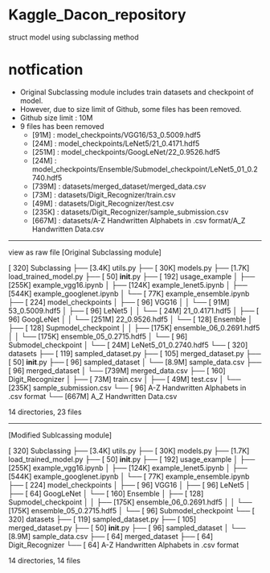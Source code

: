 # Kaggle_Dacon_repository
struct model using subclassing method

# notfication
- Original Subclassing module includes train datasets and checkpoint of model.
- However, due to size limit of Github, some files has been removed.
- Github size limit : 10M
- 9 files has been removed
    - [91M]     :   model_checkpoints/VGG16/53_0.5009.hdf5
    - [24M]     :   model_checkpoints/LeNet5/21_0.4171.hdf5
    - [251M]    :   model_checkpoints/GoogLeNet/22_0.9526.hdf5
    - [24M]     :   model_checkpoints/Ensemble/Submodel_checkpoint/LeNet5_01_0.2740.hdf5
    - [739M]    :   datasets/merged_dataset/merged_data.csv
    - [73M]     :   datasets/Digit_Recognizer/train.csv
    - [49M]     :   datasets/Digit_Recognizer/test.csv
    - [235K]    :   datasets/Digit_Recognizer/sample_submission.csv
    - [667M]    :   datasets/A-Z Handwritten Alphabets in .csv format/A_Z Handwritten Data.csv



------------------------------------------------------------------------

view as raw file
[Original Subclassing module]

[ 320]  Subclassing
├── [3.4K]  utils.py
├── [ 30K]  models.py
├── [1.7K]  load_trained_model.py
├── [  50]  ____init____.py
├── [ 192]  usage_example
│   ├── [255K]  example_vgg16.ipynb
│   ├── [124K]  example_lenet5.ipynb
│   ├── [544K]  example_googlenet.ipynb
│   └── [ 77K]  example_ensemble.ipynb
├── [ 224]  model_checkpoints
│   ├── [  96]  VGG16
│   │   └── [ 91M]  53_0.5009.hdf5
│   ├── [  96]  LeNet5
│   │   └── [ 24M]  21_0.4171.hdf5
│   ├── [  96]  GoogLeNet
│   │   └── [251M]  22_0.9526.hdf5
│   └── [ 128]  Ensemble
│       ├── [ 128]  Supmodel_checkpoint
│       │   ├── [175K]  ensemble_06_0.2691.hdf5
│       │   └── [175K]  ensemble_05_0.2715.hdf5
│       └── [  96]  Submodel_checkpoint
│           └── [ 24M]  LeNet5_01_0.2740.hdf5
└── [ 320]  datasets
    ├── [ 119]  sampled_dataset.py
    ├── [ 105]  merged_dataset.py
    ├── [  50]  ____init____.py
    ├── [  96]  sampled_dataset
    │   └── [8.9M]  sample_data.csv
    ├── [  96]  merged_dataset
    │   └── [739M]  merged_data.csv
    ├── [ 160]  Digit_Recognizer
    │   ├── [ 73M]  train.csv
    │   ├── [ 49M]  test.csv
    │   └── [235K]  sample_submission.csv
    └── [  96]  A-Z Handwritten Alphabets in .csv format
        └── [667M]  A_Z Handwritten Data.csv

14 directories, 23 files

------------------------------------------------------------------------

[Modified Sublcassing module]

[ 320]  Subclassing
├── [3.4K]  utils.py
├── [ 30K]  models.py
├── [1.7K]  load_trained_model.py
├── [  50]  ____init____.py
├── [ 192]  usage_example
│   ├── [255K]  example_vgg16.ipynb
│   ├── [124K]  example_lenet5.ipynb
│   ├── [544K]  example_googlenet.ipynb
│   └── [ 77K]  example_ensemble.ipynb
├── [ 224]  model_checkpoints
│   ├── [  96]  VGG16
│   ├── [  96]  LeNet5
│   ├── [  64]  GoogLeNet
│   └── [ 160]  Ensemble
│       ├── [ 128]  Supmodel_checkpoint
│       │   ├── [175K]  ensemble_06_0.2691.hdf5
│       │   └── [175K]  ensemble_05_0.2715.hdf5
│       └── [  96]  Submodel_checkpoint
└── [ 320]  datasets
    ├── [ 119]  sampled_dataset.py
    ├── [ 105]  merged_dataset.py
    ├── [  50]  ____init____.py
    ├── [  96]  sampled_dataset
    │   └── [8.9M]  sample_data.csv
    ├── [  64]  merged_dataset
    ├── [  64]  Digit_Recognizer
    └── [  64]  A-Z Handwritten Alphabets in .csv format

14 directories, 14 files
